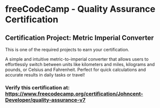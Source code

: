 # freeCodeCamp - Quality Assurance Certification
## Certification Project: Metric Imperial Converter
This is one of the required projects to earn your certification.

A simple and intuitive metric-to-imperial converter that allows users to effortlessly switch between units like kilometers and miles, kilograms and pounds, or Celsius and Fahrenheit. Perfect for quick calculations and accurate results in daily tasks or travel!

### Verify this certification at: https://www.freecodecamp.org/certification/Johncent-Developer/quality-assurance-v7
